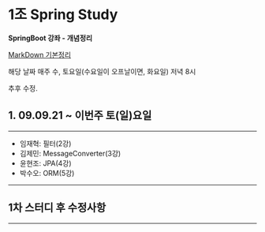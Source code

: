 # 1조 Spring Study


<!-- **[SpringBoot 강좌 - 개념정리](https://www.youtube.com/playlist?list=PL93mKxaRDidG_OIfRQ4nztPQ13y74lCYg){: target="_blank"}** -->

**<a herf="https://www.youtube.com/playlist?list=PL93mKxaRDidG_OIfRQ4nztPQ13y74lCYg" target="_blank">SpringBoot 강좌 - 개념정리</a>**

<a href="https://ansohxxn.github.io/blog/markdown/" target="_blank">MarkDown 기본정리</a>
<!-- [markdown 기본정리](https://ansohxxn.github.io/blog/markdown/){: target="_blank"} -->



해당 날짜 매주 수, 토요일(수요일이 오프날이면, 화요일) 저녁 8시

추후 수정.

## 1. 09.09.21 ~ 이번주 토(일)요일
---
- 임재혁: 필터(2강)
- 김제민: MessageConverter(3강)
- 윤현조: JPA(4강)
- 박수오: ORM(5강)

---

## 1차 스터디 후 수정사항
---
